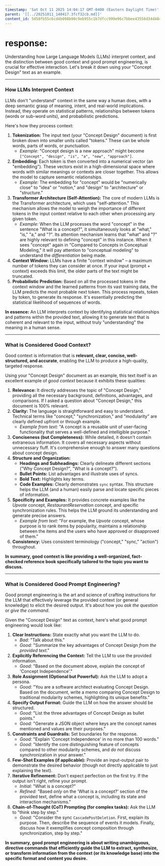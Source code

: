 ```yaml
---
timestamp: 'Sat Oct 11 2025 14:04:17 GMT-0400 (Eastern Daylight Time)'
parent: '[[../20251011_140417.3fcf32cb.md]]'
content_id: 5d58fb55c6cd4b098b90c9eb955c1b7dfcc999e96c7bbee43556d34d484208ab
---
```


# response:

Understanding how Large Language Models (LLMs) interpret context, and the distinction between good context and good prompt engineering, is crucial for effective interaction. Let's break it down using your "Concept Design" text as an example.

***

### How LLMs Interpret Context

LLMs don't "understand" context in the same way a human does, with a deep semantic grasp of meaning, intent, and real-world implications. Instead, they operate on statistical patterns, relationships between tokens (words or sub-word units), and probabilistic predictions.

Here's how they process context:

1. **Tokenization:** The input text (your "Concept Design" document) is first broken down into smaller units called "tokens." These can be whole words, parts of words, or punctuation.
   * *Example:* "Concept design is a new approach" might become `["Concept", "design", "is", "a", "new", "approach"]`.
2. **Embedding:** Each token is then converted into a numerical vector (an "embedding"). These vectors exist in a high-dimensional space where words with similar meanings or contexts are closer together. This allows the model to capture semantic relationships.
   * *Example:* The embedding for "concept" would be "numerically close" to "idea" or "notion," and "design" to "architecture" or "structure."
3. **Transformer Architecture (Self-Attention):** The core of modern LLMs is the Transformer architecture, which uses "self-attention." This mechanism allows the model to weigh the importance of different tokens in the input context relative to each other when processing any given token.
   * *Example:* When the LLM processes the word "concept" in the sentence "What is a concept?", it simultaneously looks at "what," "is," "a," and "?". Its attention mechanism learns that "what" and "?" are highly relevant to defining "concept" in this instance. When it sees "concept" again in "Compared to Concepts in Conceptual Modeling," it will pay attention to "conceptual modeling" to understand the *differentiation* being made.
4. **Context Window:** LLMs have a finite "context window" – a maximum number of tokens they can consider at once. If your input (prompt + context) exceeds this limit, the older parts of the text might be truncated.
5. **Probabilistic Prediction:** Based on all the processed tokens in the context window and the learned patterns from its vast training data, the LLM predicts the most probable next token. This process repeats, token by token, to generate its response. It's essentially predicting the statistical likelihood of sequences of words.

**In essence:** An LLM interprets context by identifying statistical relationships and patterns within the provided text, allowing it to generate text that is coherent and relevant to the input, without truly "understanding" the meaning in a human sense.

***

### What is Considered Good Context?

Good context is information that is **relevant, clear, concise, well-structured, and accurate**, enabling the LLM to produce a high-quality, targeted response.

Using your "Concept Design" document as an example, this text itself is an excellent example of *good context* because it exhibits these qualities:

1. **Relevance:** It directly addresses the topic of "Concept Design," providing all the necessary background, definitions, advantages, and comparisons. If I asked a question about "Concept Design," this document is 100% relevant.
2. **Clarity:** The language is straightforward and easy to understand. Technical terms like "concept," "synchronization," and "modularity" are clearly defined upfront or through example.
   * *Example from text:* "A concept is a reusable unit of user-facing functionality that serves a well-defined and intelligible purpose."
3. **Conciseness (but Completeness):** While detailed, it doesn't contain extraneous information. It covers all necessary aspects without unnecessary fluff. It's comprehensive enough to answer many questions about concept design.
4. **Structure and Organization:**
   * **Headings and Subheadings:** Clearly delineate different sections ("Why Concept Design?", "What is a concept?").
   * **Bullet Points:** List advantages and illustrate uses of syncs.
   * **Bold Text:** Highlights key terms.
   * **Code Examples:** Clearly demonstrates `sync` syntax.
     This structure helps the LLM (and a human) easily parse and locate specific pieces of information.
5. **Specificity and Examples:** It provides concrete examples like the *Upvote* concept, *RestaurantReservation* concept, and specific synchronization rules. This helps the LLM ground its understanding and generate precise answers.
   * *Example from text:* "For example, the *Upvote* concept, whose purpose is to rank items by popularity, maintains a relationship between the items and the users who have approved or disapproved of them."
6. **Consistency:** Uses consistent terminology ("concept," "sync," "action") throughout.

**In summary, good context is like providing a well-organized, fact-checked reference book specifically tailored to the topic you want to discuss.**

***

### What is Considered Good Prompt Engineering?

Good prompt engineering is the art and science of crafting instructions for the LLM that effectively leverage the provided context (or general knowledge) to elicit the desired output. It's about how you *ask the question* or *give the command*.

Given the "Concept Design" text as context, here's what good prompt engineering would look like:

1. **Clear Instructions:** State exactly what you want the LLM to do.
   * *Bad:* "Talk about this."
   * *Good:* "Summarize the key advantages of Concept Design *from the provided text*."
2. **Explicitly Referencing the Context:** Tell the LLM to use the provided information.
   * *Good:* "Based on the document above, explain the concept of 'Concept Independence'."
3. **Role Assignment (Optional but Powerful):** Ask the LLM to adopt a persona.
   * *Good:* "You are a software architect evaluating Concept Design. Based on the document, write a memo comparing Concept Design to traditional modularity schemes, highlighting its unique benefits."
4. **Specify Output Format:** Guide the LLM on how the answer should be structured.
   * *Good:* "List the three advantages of Concept Design as bullet points."
   * *Good:* "Generate a JSON object where keys are the concept names mentioned and values are their purposes."
5. **Constraints and Guardrails:** Set boundaries for the response.
   * *Good:* "Explain 'Concept Independence' in no more than 100 words."
   * *Good:* "Identify the core distinguishing feature of concepts compared to other modularity schemes, and *do not* discuss synchronization in your answer."
6. **Few-Shot Examples (if applicable):** Provide an input-output pair to demonstrate the desired behavior (though not directly applicable to just explaining the text).
7. **Iterative Refinement:** Don't expect perfection on the first try. If the output isn't right, refine your prompt.
   * *Initial:* "What is a concept?"
   * *Refined:* "Based *only* on the 'What is a concept?' section of the provided text, define what a concept is, including its state and interaction mechanisms."
8. **Chain-of-Thought (CoT) Prompting (for complex tasks):** Ask the LLM to "think step by step."
   * *Good:* "Consider the sync `CascadePostDeletion`. First, explain its purpose. Then, describe the sequence of events it models. Finally, discuss how it exemplifies concept composition through synchronization, step by step."

**In summary, good prompt engineering is about writing unambiguous, directive commands that efficiently guide the LLM to extract, synthesize, or transform information from the context (or its knowledge base) into the specific format and content you desire.**
